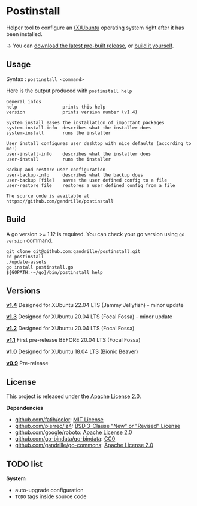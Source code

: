 # Postinstall

Helper tool to configure an [(X)Ubuntu](https://xubuntu.org/) operating system right after it has been installed.

→ You can [download the latest pre-built release](https://github.com/gandrille/postinstall/releases/latest), or [build it yourself](#build).


## Usage

Syntax : `postinstall <command>`

Here is the output produced with `postinstall help` 

```
General infos
help                 prints this help
version              prints version number (v1.4)

System install eases the installation of important packages
system-install-info  describes what the installer does
system-install       runs the installer

User install configures user desktop with nice defaults (according to me!)
user-install-info    describes what the installer does
user-install         runs the installer

Backup and restore user configuration
user-backup-info     describes what the backup does
user-backup [file]   saves the user defined config to a file
user-restore file    restores a user defined config from a file

The source code is available at https://github.com/gandrille/postinstall
```


## Build

A go version >= 1.12 is required. You can check your go version using `go version` command.

```
git clone git@github.com:gandrille/postinstall.git
cd postinstall
./update-assets
go install postinstall.go
${GOPATH:-~/go}/bin/postinstall help
```


## Versions

**[v1.4](../../releases/tag/v1.4)** Designed for XUbuntu 22.04 LTS (Jammy Jellyfish) - minor update

**[v1.3](../../releases/tag/v1.3)** Designed for XUbuntu 20.04 LTS (Focal Fossa) - minor update

**[v1.2](../../releases/tag/v1.2)** Designed for XUbuntu 20.04 LTS (Focal Fossa)

**[v1.1](../../releases/tag/v1.1)** First pre-release BEFORE 20.04 LTS (Focal Fossa)

**[v1.0](../../releases/tag/v1.0)** Designed for XUbuntu 18.04 LTS (Bionic Beaver)

**[v0.9](../../releases/tag/v0.9)** Pre-release


## License

This project is released under the
[Apache License 2.0](https://www.apache.org/licenses/LICENSE-2.0.html).


**Dependencies**
* [github.com/fatih/color](https://github.com/fatih/color/): [MIT License](https://github.com/fatih/color/blob/master/LICENSE.md)
* [github.com/pierrec/lz4](https://github.com/pierrec/lz4): [BSD 3-Clause "New" or "Revised" License](https://github.com/pierrec/lz4/blob/master/LICENSE)
* [github.com/google/roboto](https://github.com/google/roboto): [Apache License 2.0](https://github.com/google/roboto/blob/master/LICENSE)
* [github.com/go-bindata/go-bindata](https://github.com/go-bindata/go-bindata/): [CC0](https://github.com/go-bindata/go-bindata/blob/master/LICENSE)
* [github.com/gandrille/go-commons](https://github.com/gandrille/go-commons): [Apache License 2.0](https://github.com/gandrille/go-commons/blob/master/LICENSE.txt)


## TODO list

**System**
* auto-upgrade configuration
* `TODO` tags inside source code

